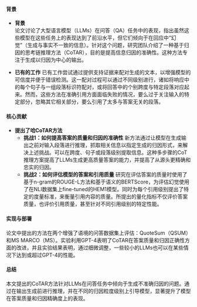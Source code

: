 #### 背景
- **背景**       
    论文讨论了大型语言模型（LLMs）在问答（QA）任务中的表现，指出虽然这些模型在这些任务上的表现达到了前沿水平，但它们倾向于在回应中“幻觉”（生成与事实不一致的信息）。针对这个问题，研究团队介绍了一种基于归因的思考链推理方法（CoTAR），目的是提高信息归因的准确性。这种方法专注于生成以归因为中心的输出。

- **已有的工作**
    已有工作尝试通过提供支持证据来配对生成的文本，以增强模型的可信度并便于错误检测。这一配对过程可以通过不同级别进行，诸如将响应中的每个句子与一组段落标识符配对，或将回答中的个别跨度与特定段落对应起来。然而，这些方法在准确引用方面面临失败的情况，要么过于关注输入的特定部分，忽略其它相关部分，要么引用了太多与答案无关的段落。

#### 核心贡献
- **提出了哈CoTAR方法**
    - **挑战1：如何提高答案的质量和归因的准确性**
        新方法通过让模型在生成输出之前对输入段落进行推理，抓取相关信息以指定生成的归因形式，来解决上述挑战。可以在跨度、句子或段落级别提取信息。这种多步骤的CoT推理方案提高了LLMs生成更高质量答案的能力，并提高了从源头更精确和忠实的归因。
    - **挑战2：如何评估模型的答案和引用质量**
        研究在评估答案的质量时使用了基于n-gram的ROUGE-L方法和基于语义的BERTScore，为评估幻觉使用了在NLI数据集上fine-tuned的HEM1模型。同时为每个引用级别提出了特定的度量标准，来衡量引用内容的质量。所提出的量化指标不仅评价答案质量，也评价引用质量，甚至针对不同引用级别的特定性能。

#### 实现与部署
论文中提出的方法在两个增强了语境的问答数据集上评估：QuoteSum（QSUM）和MS MARCO（MS）。实验利用GPT-4表明了CoTAR在答案质量和归因正确性方面的改进，并且实验结果表明，通过细微调整，一些较小的LLMs也可以在某些情况下达到或超过GPT-4的性能。

#### 总结
本文提出的CoTAR方法针对LLMs在问答任务中倾向于生成不准确归因的问题。通过在输出生成前进行推理，并在不同的归因粒度级别上引导模型，显著提升了模型在答案质量和归因精确度上的表现。